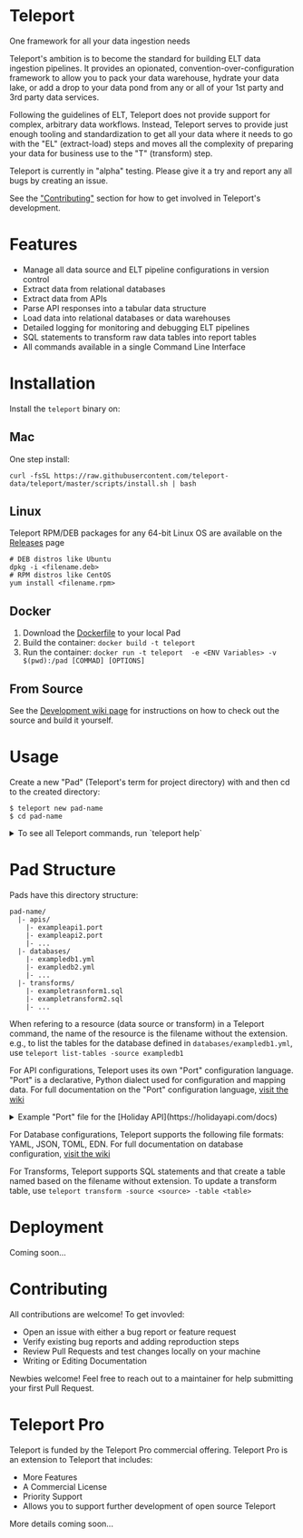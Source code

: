# Teleport

One framework for all your data ingestion needs

Teleport's ambition is to become the standard for building ELT data ingestion pipelines. It provides an opionated, convention-over-configuration framework to allow you to pack your data warehouse, hydrate your data lake, or add a drop to your data pond from any or all of your 1st party and 3rd party data services.

Following the guidelines of ELT, Teleport does not provide support for complex, arbitrary data workflows. Instead, Teleport serves to provide just enough tooling and standardization to get all your data where it needs to go with the "EL" (extract-load) steps and moves all the complexity of preparing your data for business use to the "T" (transform) step.

Teleport is currently in "alpha" testing. Please give it a try and report any all bugs by creating an issue. 

See the ["Contributing"](#Contributing) section for how to get involved in Teleport's development.

# Features

* Manage all data source and ELT pipeline configurations in version control
* Extract data from relational databases
* Extract data from APIs
* Parse API responses into a tabular data structure
* Load data into relational databases or data warehouses
* Detailed logging for monitoring and debugging ELT pipelines
* SQL statements to transform raw data tables into report tables
* All commands available in a single Command Line Interface

# Installation

Install the `teleport` binary on:

## Mac

One step install:

```
curl -fsSL https://raw.githubusercontent.com/teleport-data/teleport/master/scripts/install.sh | bash
```

## Linux

Teleport RPM/DEB packages for any 64-bit Linux OS are available on the [Releases](https://github.com/Teleport-Data/teleport/releases) page

```
# DEB distros like Ubuntu
dpkg -i <filename.deb>
# RPM distros like CentOS
yum install <filename.rpm>
```

## Docker

1. Download the [Dockerfile](https://raw.githubusercontent.com/teleport-data/teleport/master/Dockerfile) to your local Pad
2. Build the container: `docker build -t teleport`
3. Run the container: `docker run -t teleport  -e <ENV Variables> -v $(pwd):/pad [COMMAD] [OPTIONS]`

## From Source

See the [Development wiki page](TODO) for instructions on how to check out the source and build it yourself.

# Usage

Create a new "Pad" (Teleport's term for project directory) with and then cd to the created directory:

    $ teleport new pad-name
    $ cd pad-name

<details><summary>To see all Teleport commands, run `teleport help`</summary>

    $ teleport help
    Commands:
      new <path/to/pad>	generate a new pad folder at the given path
      help			show this message
      version		print version information

      extract		export all data from a database table to CSV. Required options: -from, -table
      extract-api		export all data from an API endpoint to CSV. Required options: -from, -endpoint

      extract-load		extract all data from a table in one database to another database. Required options: -from, -to, -table
      extract-load-api		extract all data from an API endpoint to a database. Required options: -from, -to, -endpoint

      transform		(re-)generate a materialized table form a sql statement. Required options: -source, -table

      about-db		show connection information for a database. Required options: -source
      db-terminal		start a terminal for interacting with a database. Required options: -source
      list-tables		list the tables in a database. Required options: -source
      drop-table		drop a table. Required options: -source, -table
      describe-table	print the schema for a table. Required options: -source, -table

    Options:
      -source, -s [source]	data source name
      -from [source]	data source to extract data from
      -to [source]		data source to load data into
      -table, -t [table]	name of table in the database data source
      -endpoint, -e [table]	name of endpoint in the API data source
      -preview, -p		preview command as a dry-run without making any changes
      -debug, -d		enable debug log output
</details>

# Pad Structure

Pads have this directory structure:
    
    pad-name/
      |- apis/
        |- exampleapi1.port
        |- exampleapi2.port
        |- ...
      |- databases/
        |- exampledb1.yml
        |- exampledb2.yml
        |- ...
      |- transforms/
        |- exampletrasnform1.sql
        |- exampletransform2.sql
        |- ...

When refering to a resource (data source or transform) in a Teleport command, the name of the resource is the filename without the extension. e.g., to list the tables for the database defined in `databases/exampledb1.yml`, use `teleport list-tables -source exampledb1`

For API configurations, Teleport uses its own "Port" configuration language. "Port" is a declarative, Python dialect
used for configuration and mapping data. For full documentation on the "Port" configuration language, [visit the wiki](TODO)

<details><summary>Example "Port" file for the [Holiday API](https://holidayapi.com/docs)</summary>

```python
Get("https://holidayapi.com/v1/holidays?key=$HOLIDAY_API_KEY&country=US&year=2019")
ResponseType("json")
LoadStrategy(Full)

TableDefinition({
  "uuid": "VARCHAR(255)",
  "name": "VARCHAR(255)",
  "date": "DATE",
  "observed": "DATE",
  "public": "BOOLEAN",
})

def Paginate(previous_response):
  return None

def Transform(response):
  holidays = []
  for holiday in response['holidays']:
    holidays.append({
      "uuid": holiday['uuid'],
      "name": holiday['name'],
      "date": holiday['date'],
      "observed": holiday['observed'],
      "public": holiday['public'],
    })
  return holidays
```
</details>


For Database configurations, Teleport supports the following file formats: YAML, JSON, TOML, EDN. For full documentation on database configuration, [visit the wiki](TODO)

For Transforms, Teleport supports SQL statements and that create a table named based on the filename without extension. To update a transform table, use `teleport transform -source <source> -table <table>`

# Deployment

Coming soon...

# Contributing

All contributions are welcome! To get invovled:

* Open an issue with either a bug report or feature request
* Verify existing bug reports and adding reproduction steps
* Review Pull Requests and test changes locally on your machine
* Writing or Editing Documentation

Newbies welcome! Feel free to reach out to a maintainer for help submitting your first Pull Request.

# Teleport Pro

Teleport is funded by the Teleport Pro commercial offering. Teleport Pro is an extension to Teleport that includes:

* More Features
* A Commercial License
* Priority Support
* Allows you to support further development of open source Teleport

More details coming soon...
